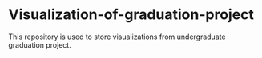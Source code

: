# Visualization-of-graduation-project
This repository is used to store visualizations from undergraduate graduation project.
